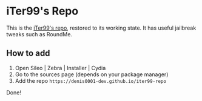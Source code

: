 # iTer99's Repo
This is the [iTer99's repo](https://github.com/iTer99/iTer99.github.io), restored to its working state.
It has useful jailbreak tweaks such as RoundMe.

## How to add
1. Open Sileo | Zebra | Installer | Cydia
2. Go to the sources page (depends on your package manager)
3. Add the repo `https://denis0001-dev.github.io/iter99-repo`

Done!
